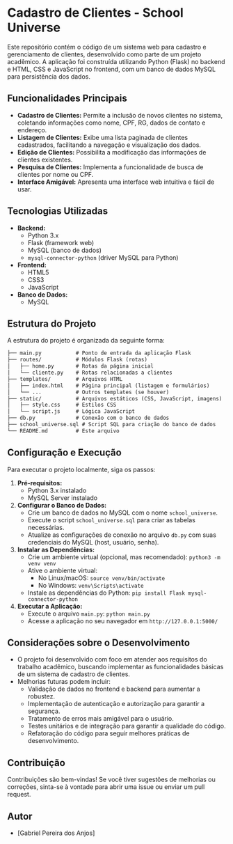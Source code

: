 # Cadastro de Clientes - School Universe

Este repositório contém o código de um sistema web para cadastro e gerenciamento de clientes, desenvolvido como parte de um projeto acadêmico. A aplicação foi construída utilizando Python (Flask) no backend e HTML, CSS e JavaScript no frontend, com um banco de dados MySQL para persistência dos dados.

## Funcionalidades Principais

* **Cadastro de Clientes:** Permite a inclusão de novos clientes no sistema, coletando informações como nome, CPF, RG, dados de contato e endereço.
* **Listagem de Clientes:** Exibe uma lista paginada de clientes cadastrados, facilitando a navegação e visualização dos dados.
* **Edição de Clientes:** Possibilita a modificação das informações de clientes existentes.
* **Pesquisa de Clientes:** Implementa a funcionalidade de busca de clientes por nome ou CPF.
* **Interface Amigável:** Apresenta uma interface web intuitiva e fácil de usar.

## Tecnologias Utilizadas

* **Backend:**
    * Python 3.x
    * Flask (framework web)
    * MySQL (banco de dados)
    * `mysql-connector-python` (driver MySQL para Python)
* **Frontend:**
    * HTML5
    * CSS3
    * JavaScript
* **Banco de Dados:**
    * MySQL

## Estrutura do Projeto

A estrutura do projeto é organizada da seguinte forma:

```html
├── main.py           # Ponto de entrada da aplicação Flask
├── routes/           # Módulos Flask (rotas)
│   ├── home.py       # Rotas da página inicial
│   └── cliente.py    # Rotas relacionadas a clientes
├── templates/        # Arquivos HTML
│   ├── index.html    # Página principal (listagem e formulários)
│   └── ...           # Outros templates (se houver)
├── static/           # Arquivos estáticos (CSS, JavaScript, imagens)
│   ├── style.css     # Estilos CSS
│   └── script.js     # Lógica JavaScript
├── db.py             # Conexão com o banco de dados
├── school_universe.sql # Script SQL para criação do banco de dados
└── README.md         # Este arquivo
```
## Configuração e Execução

Para executar o projeto localmente, siga os passos:

1.  **Pré-requisitos:**
    * Python 3.x instalado
    * MySQL Server instalado
2.  **Configurar o Banco de Dados:**
    * Crie um banco de dados no MySQL com o nome `school_universe`.
    * Execute o script `school_universe.sql` para criar as tabelas necessárias.
    * Atualize as configurações de conexão no arquivo `db.py` com suas credenciais do MySQL (host, usuário, senha).
3.  **Instalar as Dependências:**
    * Crie um ambiente virtual (opcional, mas recomendado): `python3 -m venv venv`
    * Ative o ambiente virtual:
        * No Linux/macOS: `source venv/bin/activate`
        * No Windows: `venv\Scripts\activate`
    * Instale as dependências do Python: `pip install Flask mysql-connector-python`
4.  **Executar a Aplicação:**
    * Execute o arquivo `main.py`: `python main.py`
    * Acesse a aplicação no seu navegador em `http://127.0.0.1:5000/`

## Considerações sobre o Desenvolvimento

* O projeto foi desenvolvido com foco em atender aos requisitos do trabalho acadêmico, buscando implementar as funcionalidades básicas de um sistema de cadastro de clientes.
* Melhorias futuras podem incluir:
    * Validação de dados no frontend e backend para aumentar a robustez.
    * Implementação de autenticação e autorização para garantir a segurança.
    * Tratamento de erros mais amigável para o usuário.
    * Testes unitários e de integração para garantir a qualidade do código.
    * Refatoração do código para seguir melhores práticas de desenvolvimento.

## Contribuição

Contribuições são bem-vindas! Se você tiver sugestões de melhorias ou correções, sinta-se à vontade para abrir uma issue ou enviar um pull request.

## Autor

* \[Gabriel Pereira dos Anjos]
